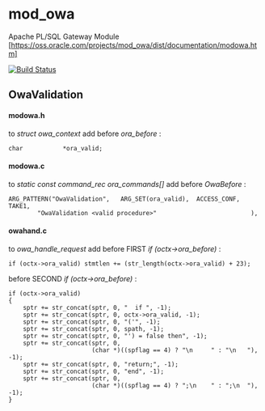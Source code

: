 # mod_owa
Apache PL/SQL Gateway Module
[https://oss.oracle.com/projects/mod_owa/dist/documentation/modowa.htm]

[![Build Status](https://travis-ci.org/kelatev/mod_owa.svg?branch=master)](https://travis-ci.org/kelatev/mod_owa)

## OwaValidation


#### modowa.h
to *struct owa_context* add
    before *ora_before* :
    
    char           *ora_valid;


#### modowa.c
to *static const command_rec ora_commands[]* add
    before *OwaBefore* :

	ARG_PATTERN("OwaValidation",   ARG_SET(ora_valid),  ACCESS_CONF,   TAKE1,
            "OwaValidation <valid procedure>"                          ),


#### owahand.c
to *owa_handle_request* add
   before FIRST *if (octx->ora_before)* :
 
    if (octx->ora_valid) stmtlen += (str_length(octx->ora_valid) + 23);

   before SECOND *if (octx->ora_before)* :
 
    if (octx->ora_valid)
    {
        sptr += str_concat(sptr, 0, "  if ", -1);
        sptr += str_concat(sptr, 0, octx->ora_valid, -1);
        sptr += str_concat(sptr, 0, "('", -1);
        sptr += str_concat(sptr, 0, spath, -1);
        sptr += str_concat(sptr, 0, "') = false then", -1);
        sptr += str_concat(sptr, 0,
                           (char *)((spflag == 4) ? "\n     " : "\n   "), -1);
        sptr += str_concat(sptr, 0, "return;", -1);
        sptr += str_concat(sptr, 0, "end", -1);
        sptr += str_concat(sptr, 0,
                           (char *)((spflag == 4) ? ";\n    " : ";\n  "), -1);
    }
